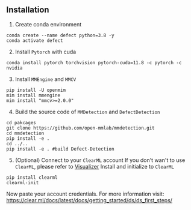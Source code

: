 
## Installation

1. Create conda environment

```shell
conda create --name defect python=3.8 -y
conda activate defect
```

2. Install `Pytorch` with cuda

```shell
conda install pytorch torchvision pytorch-cuda=11.8 -c pytorch -c nvidia
```

3. Install `MMEngine` and `MMCV`

```shell
pip install -U openmim
mim install mmengine
mim install "mmcv>=2.0.0"
```
4. Build the source code of `MMDetection` and `DefectDetection`

```shell
cd pakcages
git clone https://github.com/open-mmlab/mmdetection.git
cd mmdetection
pip install -e .
cd ../..
pip install -e . #build Defect-Detection
```


5. (Optional) Connect to your `ClearML` account 
If you don't wan't to use `ClearML`, please refer to [Visualizer](../README.md)
Install and initialize to `ClearML`

```shell
pip install clearml
clearml-init
```
Now paste your account credentials. For more information visit: https://clear.ml/docs/latest/docs/getting_started/ds/ds_first_steps/
